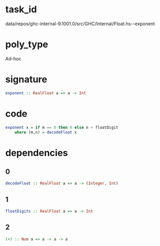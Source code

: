 
# task_id
data/repos/ghc-internal-9.1001.0/src/GHC/Internal/Float.hs--exponent

# poly_type
Ad-hoc

# signature
```haskell
exponent :: RealFloat a => a -> Int
```   

# code
```haskell
exponent x = if m == 0 then 0 else n + floatDigit       
    where (m,n) = decodeFloat x
```

# dependencies
## 0
```haskell
decodeFloat :: RealFloat a => a -> (Integer, Int)
```
## 1
```haskell
floatDigits :: RealFloat a => a -> Int
```
## 2
```haskell
(+) :: Num a => a -> a -> a
```
